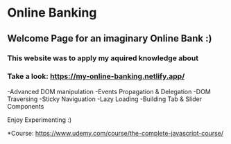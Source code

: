 # Online Banking

## Welcome Page for an imaginary Online Bank :)

### This website was to apply my aquired knowledge about

### Take a look: https://my-online-banking.netlify.app/

-Advanced DOM manipulation
-Events Propagation & Delegation
-DOM Traversing
-Sticky Naviguation
-Lazy Loading
-Building Tab & Slider Components

Enjoy Experimenting :)

\*Course: https://www.udemy.com/course/the-complete-javascript-course/
